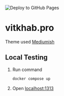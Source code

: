 ![Deploy to GitHub Pages](https://github.com/vitkhab/vitkhab.pro/workflows/Deploy%20to%20GitHub%20Pages/badge.svg)

# vitkhab.pro
Theme used [Mediumish](https://github.com/vitkhab/mediumish-gohugo-theme)

## Local Testing
1. Run command
    ```bash
    docker compose up
    ```
2. Open [localhost:1313](http://localhost:1313/)
